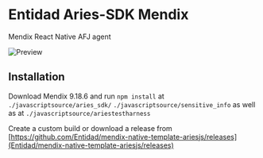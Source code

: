 # Entidad Aries-SDK Mendix

Mendix React Native AFJ agent


![Preview](https://raw.githubusercontent.com/Entidad/entidad-aries-sdk-mendix/main/img/preview.gif)

## Installation

Download Mendix 9.18.6 and run `npm install` at `./javascriptsource/aries_sdk/` `./javascriptsource/sensitive_info` as well as  at `./javascriptsource/ariestestharness`

Create a custom build or download a release from [https://github.com/Entidad/mendix-native-template-ariesjs/releases](Entidad/mendix-native-template-ariesjs/releases)


